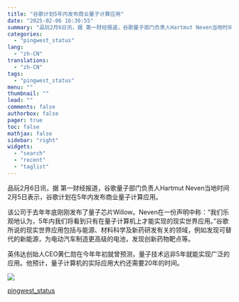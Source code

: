 ```yaml
---
title: "谷歌计划5年内发布商业量子计算应用"
date: "2025-02-06 16:30:55"
summary: "品玩2月6日讯，据 第一财经报道，谷歌量子部门负责人Hartmut Neven当地时间2月5日表示，..."
categories:
  - "pingwest_status"
lang:
  - "zh-CN"
translations:
  - "zh-CN"
tags:
  - "pingwest_status"
menu: ""
thumbnail: ""
lead: ""
comments: false
authorbox: false
pager: true
toc: false
mathjax: false
sidebar: "right"
widgets:
  - "search"
  - "recent"
  - "taglist"
---
```


品玩2月6日讯，据 第一财经报道，谷歌量子部门负责人Hartmut Neven当地时间2月5日表示，谷歌计划在5年内发布商业量子计算应用。

该公司于去年年底刚刚发布了量子芯片Willow。Neven在一份声明中称：“我们乐观地认为，5年内我们将看到只有在量子计算机上才能实现的现实世界应用。”谷歌所说的现实世界应用包括与能源、材料科学及新药研发有关的领域，例如发现可替代的新能源，为电动汽车制造更高级的电池，发现创新药物靶点等。

英伟达创始人CEO黄仁勋在今年年初就曾预测，量子技术远非5年就能实现广泛的应用。他预计，量子计算机的实际应用大约还需要20年的时间。

![](https://cdn.pingwest.com/portal/2025/02/06/bDB33p7E2y8X3wsGdXf_bQwsA5R6pyES.png?x-oss-process=style/article-body)

[pingwest_status](https://www.pingwest.com/w/302162)
